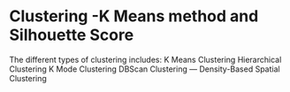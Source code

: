 # Clustering -K Means method and Silhouette Score 
The different types of clustering includes:
K Means Clustering
Hierarchical Clustering
K Mode Clustering
DBScan Clustering — Density-Based Spatial Clustering
